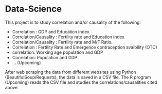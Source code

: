 # Data-Science
This project is to study correlation and/or causality of the following:
- Correlation : GDP and Education index.
- Correlation/Causality : Fertility rate and Education index.
- Correlation/Causality : Fertility rate and M/F Ratio.
- Correlation : Fertility Rate and Emergence contraception avaibility (OTC)
- correlation: Working age population and GDP
- Correlation: Population and GDP
- ... (Upcoming)

After web scraping the data from different websites using Python (BeautifulSoup/Requests), the data is saved in a CSV file. 
The R program (Upcoming) reads the CSV file and studies the correlations/causalities cited above.
